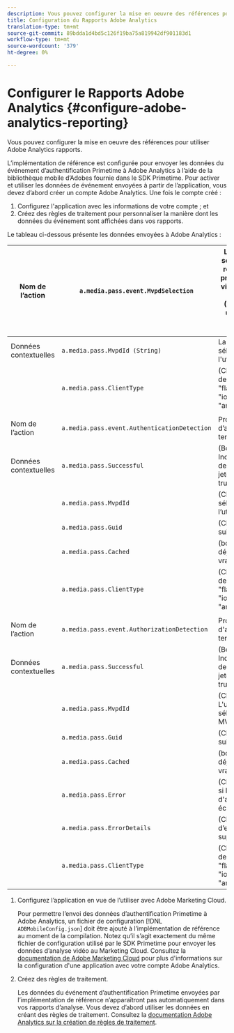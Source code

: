 ```yaml
---
description: Vous pouvez configurer la mise en oeuvre des références pour utiliser Adobe Analytics rapports.
title: Configuration du Rapports Adobe Analytics
translation-type: tm+mt
source-git-commit: 89bdda1d4bd5c126f19ba75a819942df901183d1
workflow-type: tm+mt
source-wordcount: '379'
ht-degree: 0%

---
```



# Configurer le Rapports Adobe Analytics {#configure-adobe-analytics-reporting}

Vous pouvez configurer la mise en oeuvre des références pour utiliser Adobe Analytics rapports.

L’implémentation de référence est configurée pour envoyer les données du événement d’authentification Primetime à Adobe Analytics à l’aide de la bibliothèque mobile d’Adobes fournie dans le SDK Primetime. Pour activer et utiliser les données de événement envoyées à partir de l’application, vous devez d’abord créer un compte Adobe Analytics. Une fois le compte créé :

1. Configurez l&#39;application avec les informations de votre compte ; et
1. Créez des règles de traitement pour personnaliser la manière dont les données du événement sont affichées dans vos rapports.

Le tableau ci-dessous présente les données envoyées à Adobe Analytics :

| Nom de l’action | `a.media.pass.event.MvpdSelection` | L’utilisateur a sélectionné un répartiteur de programmation vidéo à canaux multiples (MVPD) dans une boîte de dialogue de sélection. |
|---|---|---|
| Données contextuelles | `a.media.pass.MvpdId (String)` | La MVPD sélectionnée par l&#39;utilisateur |
|  | `a.media.pass.ClientType` | (Chaîne) Type de client : &quot;flash&quot;, &quot;html5&quot;, &quot;ios&quot; ou &quot;android&quot; |
|  |  |  |
| Nom de l’action | `a.media.pass.event.AuthenticationDetection` | Processus d’authentification terminé |
| Données contextuelles | `a.media.pass.Successful` | (Boolean) Indique si la demande de jeton a réussi, true ou false |
|  | `a.media.pass.MvpdId` | (Chaîne) MVPD sélectionné par l’utilisateur |
|  | `a.media.pass.Guid` | (Chaîne) ID de suivi |
|  | `a.media.pass.Cached` | (booléen) Jeton déjà en cache, vrai ou faux |
|  | `a.media.pass.ClientType` | (Chaîne) Type de client : &quot;flash&quot;, &quot;html5&quot;, &quot;ios&quot; ou &quot;android&quot; |
|  |  |  |
| Nom de l’action | `a.media.pass.event.AuthorizationDetection` | Processus d&#39;autorisation terminé |
| Données contextuelles | `a.media.pass.Successful` | (Boolean) Indique si la demande de jeton a réussi, true ou false |
|  | `a.media.pass.MvpdId` | (Chaîne) L&#39;utilisateur a sélectionné la MVPD |
|  | `a.media.pass.Guid` | (Chaîne) ID de suivi |
|  | `a.media.pass.Cached` | (booléen) Jeton déjà en cache, vrai ou faux |
|  | `a.media.pass.Error` | (Chaîne) Erreur si la tentative d&#39;autorisation a échoué |
|  | `a.media.pass.ErrorDetails` | (Chaîne) Détails d’erreur supplémentaires |
|  | `a.media.pass.ClientType` | (Chaîne) Type de client : &quot;flash&quot;, &quot;html5&quot;, &quot;ios&quot; ou &quot;android&quot; |

1. Configurez l’application en vue de l’utiliser avec Adobe Marketing Cloud.

   Pour permettre l’envoi des données d’authentification Primetime à Adobe Analytics, un fichier de configuration [!DNL `ADBMobileConfig.json`] doit être ajouté à l’implémentation de référence au moment de la compilation. Notez qu’il s’agit exactement du même fichier de configuration utilisé par le SDK Primetime pour envoyer les données d’analyse vidéo au Marketing Cloud. Consultez la [documentation de Adobe Marketing Cloud](https://microsite.omniture.com/t2/help/en_US/reference/) pour plus d&#39;informations sur la configuration d&#39;une application avec votre compte Adobe Analytics.
1. Créez des règles de traitement.

   Les données du événement d’authentification Primetime envoyées par l’implémentation de référence n’apparaîtront pas automatiquement dans vos rapports d’analyse. Vous devez d’abord utiliser les données en créant des règles de traitement. Consultez la [documentation Adobe Analytics sur la création de règles de traitement](https://microsite.omniture.com/t2/help/en_US/reference/processing_rules.html).
